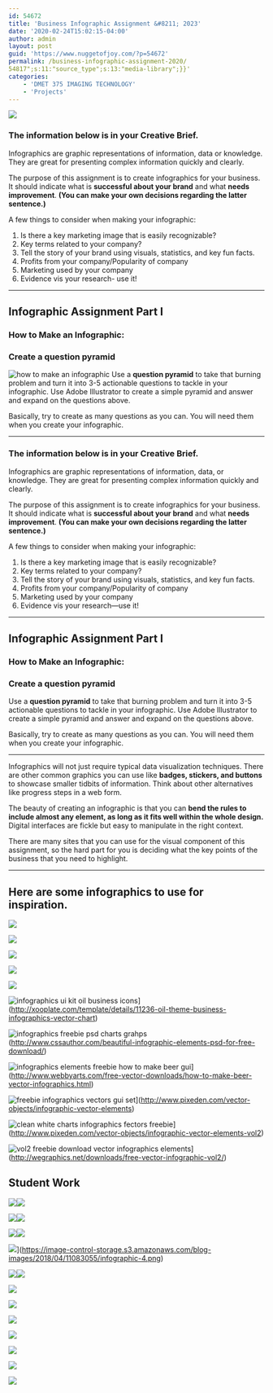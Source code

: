 ```yaml
---
id: 54672
title: 'Business Infographic Assignment &#8211; 2023'
date: '2020-02-24T15:02:15-04:00'
author: admin
layout: post
guid: 'https://www.nuggetofjoy.com/?p=54672'
permalink: /business-infographic-assignment-2020/
54817";s:11:"source_type";s:13:"media-library";}}'
categories:
    - 'DMET 375 IMAGING TECHNOLOGY'
    - 'Projects'
---
```


![](https://image-control-storage.s3.amazonaws.com/2020/02/25160925/what-is-an-infographic1.jpg)

### **The information below is in your Creative Brief.**

Infographics are graphic representations of information, data or knowledge. They are great for presenting complex information quickly and clearly.

The purpose of this assignment is to create infographics for your business. It should indicate what is **successful about your brand** and what **needs improvement**.  **(You can make your own decisions regarding the latter sentence.)**

A few things to consider when making your infographic:

1. Is there a key marketing image that is easily recognizable?
2. Key terms related to your company?
3. Tell the story of your brand using visuals, statistics, and key fun facts.
4. Profits from your company/Popularity of company
5. Marketing used by your company
6. Evidence vis your research- use it!

---

## Infographic Assignment Part I

### **How to Make an Infographic:**

### **Create a question pyramid**

![how to make an infographic](https://image-control-storage.s3.amazonaws.com/2020/02/24151608/how-to-make-an-infographic-25-35.png) Use a **question pyramid** to take that burning problem and turn it into 3-5 actionable questions to tackle in your infographic. Use Adobe Illustrator to create a simple pyramid and answer and expand on the questions above.

Basically, try to create as many questions as you can. You will need them when you create your infographic.

---

### **The information below is in your Creative Brief.**

Infographics are graphic representations of information, data, or knowledge. They are great for presenting complex information quickly and clearly.

The purpose of this assignment is to create infographics for your business. It should indicate what is **successful about your brand** and what **needs improvement**. **(You can make your own decisions regarding the latter sentence.)**

A few things to consider when making your infographic:

1. Is there a key marketing image that is easily recognizable?
2. Key terms related to your company?
3. Tell the story of your brand using visuals, statistics, and key fun facts.
4. Profits from your company/Popularity of company
5. Marketing used by your company
6. Evidence vis your research—use it!

---

## Infographic Assignment Part I

### **How to Make an Infographic:**

### **Create a question pyramid**

Use a **question pyramid** to take that burning problem and turn it into 3-5 actionable questions to tackle in your infographic. Use Adobe Illustrator to create a simple pyramid and answer and expand on the questions above.

Basically, try to create as many questions as you can. You will need them when you create your infographic.

---

Infographics will not just require typical data visualization techniques. There are other common graphics you can use like **badges, stickers, and buttons** to showcase smaller tidbits of information. Think about other alternatives like progress steps in a web form.

The beauty of creating an infographic is that you can **bend the rules to include almost any element, as long as it fits well within the whole design.** Digital interfaces are fickle but easy to manipulate in the right context.

There are many sites that you can use for the visual component of this assignment, so the hard part for you is deciding what the key points of the business that you need to highlight.

---

## Here are some infographics to use for inspiration.


![](https://image-control-storage.s3.amazonaws.com/2020/02/05185032/animal-lib-queensland-chart.jpg)

![](https://image-control-storage.s3.amazonaws.com/2020/02/25160855/Infographics-Functions-Art-As-Therapy-2-2.jpg)

![](https://image-control-storage.s3.amazonaws.com/2020/02/07143311/transparency.png)

![](https://image-control-storage.s3.amazonaws.com/2020/02/25160916/educational-infographic-bluebloc-notes-the-blog-infografia-ingles-el-presente-simple.jpg)

![](https://image-control-storage.s3.amazonaws.com/2020/02/25160957/Marketing-Infographic-Infographic-5-Simple-Hacks-to-Sharpen-Your-Emotional-Intelligence-1.jpg)

![infographics ui kit oil business icons](https://image-control-storage.s3.amazonaws.com/blog-images/2016/11/27185058/oil-themed-graphics.jpg)](http://xooplate.com/template/details/11236-oil-theme-business-infographics-vector-chart)

![infographics freebie psd charts grahps](https://image-control-storage.s3.amazonaws.com/blog-images/2016/11/27185052/unique-charts.jpg)(http://www.cssauthor.com/beautiful-infographic-elements-psd-for-free-download/)

![infographics elements freebie how to make beer gui](https://image-control-storage.s3.amazonaws.com/blog-images/2016/11/27185051/how-to-make-beer-infographic-freebie.jpg)](http://www.webbyarts.com/free-vector-downloads/how-to-make-beer-vector-infographics.html)

![freebie infographics vectors gui set](https://image-control-storage.s3.amazonaws.com/blog-images/2016/11/27185044/pixeden-vector-set-01.jpg)](http://www.pixeden.com/vector-objects/infographic-vector-elements)

![clean white charts infographics fectors freebie](https://image-control-storage.s3.amazonaws.com/blog-images/2016/11/27185042/pixeden-vector-set-02.jpg)](http://www.pixeden.com/vector-objects/infographic-vector-elements-vol2)

![vol2 freebie download vector infographics elements](https://image-control-storage.s3.amazonaws.com/blog-images/2016/11/27185026/wegraphics-vol2-freebie-elements.jpg)](http://wegraphics.net/downloads/free-vector-infographic-vol2/)

## Student Work

![](https://image-control-storage.s3.amazonaws.com/blog-images/2018/04/11082253/Binder1_Page_5.jpg)![](https://image-control-storage.s3.amazonaws.com/blog-images/2018/04/11082253/Binder1_Page_5.jpg)

![](https://image-control-storage.s3.amazonaws.com/blog-images/2018/04/11082256/Binder1_Page_6.jpg)![](https://image-control-storage.s3.amazonaws.com/blog-images/2018/04/11082256/Binder1_Page_6.jpg)

![](https://image-control-storage.s3.amazonaws.com/blog-images/2018/04/11082517/Binder1_Page_3.png)![](https://image-control-storage.s3.amazonaws.com/blog-images/2018/04/11082517/Binder1_Page_3.png)

![](https://image-control-storage.s3.amazonaws.com/blog-images/2018/04/11083055/infographic-4.png)](https://image-control-storage.s3.amazonaws.com/blog-images/2018/04/11083055/infographic-4.png)

![](https://image-control-storage.s3.amazonaws.com/blog-images/2018/04/11083312/Binder12_Page_2.png)![](https://image-control-storage.s3.amazonaws.com/blog-images/2018/04/11083312/Binder12_Page_2.png)

![](https://image-control-storage.s3.amazonaws.com/2020/02/21175407/InfoGraph-683x1024.jpg)

![](https://image-control-storage.s3.amazonaws.com/2020/02/21175413/2020-02-21-16_51_36-Window.png)

![](https://image-control-storage.s3.amazonaws.com/2020/02/21175419/2020-02-21-16_50_36-Window.png)

![](https://image-control-storage.s3.amazonaws.com/2020/02/28105348/Totten_Question_Pyramid-755x1024.jpg)

![](https://image-control-storage.s3.amazonaws.com/2020/02/28105422/2024-03-28-10_50_31-Infographic-Assignment-1-Word-1024x961.png)

![](https://image-control-storage.s3.amazonaws.com/2020/02/28105434/Hildene-Question-Square.jpg)

![](https://image-control-storage.s3.amazonaws.com/2020/02/28105446/Menzies_Pyramid.jpg)
